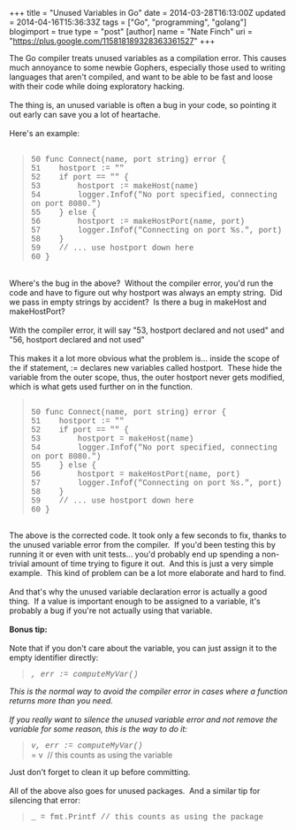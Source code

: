 +++
title = "Unused Variables in Go"
date = 2014-03-28T16:13:00Z
updated = 2014-04-16T15:36:33Z
tags = ["Go", "programming", "golang"]
blogimport = true 
type = "post"
[author]
	name = "Nate Finch"
	uri = "https://plus.google.com/115818189328363361527"
+++

The Go compiler treats unused variables as a compilation error. This causes much annoyance to some newbie Gophers, especially those used to writing languages that aren't compiled, and want to be able to be fast and loose with their code while doing exploratory hacking.<br /><br />The thing is, an unused variable is often a bug in your code, so pointing it out early can save you a lot of heartache.<br /><br />Here's an example:<br /><br /><blockquote class="tr_bq"><span style="font-family: Courier New, Courier, monospace; TRACE">50 func Connect(name, port string) error {</span><span style="font-family: Courier New, Courier, monospace; TRACE"><br />51 &nbsp; &nbsp;hostport := ""</span><span style="font-family: Courier New, Courier, monospace; TRACE"><br />52 &nbsp; &nbsp;if port == "" {</span><span style="font-family: Courier New, Courier, monospace; TRACE"><br />53 &nbsp; &nbsp; &nbsp; &nbsp;hostport := makeHost(name)</span><span style="font-family: Courier New, Courier, monospace; TRACE"><br />54 &nbsp; &nbsp; &nbsp; &nbsp;logger.Infof("No port specified, connecting on port 8080.")</span><span style="font-family: Courier New, Courier, monospace; TRACE"><br />55 &nbsp; &nbsp;} else {</span><span style="font-family: Courier New, Courier, monospace; TRACE"><br />56 &nbsp; &nbsp; &nbsp; &nbsp;hostport := makeHostPort(name, port)</span><span style="font-family: Courier New, Courier, monospace; TRACE"><br />57 &nbsp; &nbsp; &nbsp; &nbsp;logger.Infof("Connecting on port %s.", port)</span><span style="font-family: Courier New, Courier, monospace; TRACE"><br />58 &nbsp; &nbsp;}</span><span style="font-family: Courier New, Courier, monospace; TRACE"></span><span style="font-family: Courier New, Courier, monospace; TRACE"><br />59 &nbsp; &nbsp;// ... use hostport down here</span><span style="font-family: Courier New, Courier, monospace; TRACE"><br />60 }</span></blockquote><br />Where's the bug in the above? &nbsp;Without the compiler error, you'd run the code and have to figure out why hostport was always an empty string. &nbsp;Did we pass in empty strings by accident? &nbsp;Is there a bug in makeHost and makeHostPort?<br /><br />With the compiler error, it will say "53, hostport declared and not used" and "56, hostport declared and not used"<br /><br />This makes it a lot more obvious what the problem is... inside the scope of the if statement, := declares new variables called hostport. &nbsp;These hide the variable from the outer scope, thus, the outer hostport never gets modified, which is what gets used further on in the function.<br /><blockquote class="tr_bq"><span style="font-family: Courier New, Courier, monospace; TRACE"><br class="Apple-interchange-newline" />50 func Connect(name, port string) error {</span><span style="font-family: Courier New, Courier, monospace; TRACE"><br />51 &nbsp; &nbsp;hostport := ""</span><span style="font-family: Courier New, Courier, monospace; TRACE"><br />52 &nbsp; &nbsp;if port == "" {</span><span style="font-family: Courier New, Courier, monospace; TRACE"><br />53 &nbsp; &nbsp; &nbsp; &nbsp;hostport = makeHost(name)</span><span style="font-family: Courier New, Courier, monospace; TRACE"><br />54 &nbsp; &nbsp; &nbsp; &nbsp;logger.Infof("No port specified, connecting on port 8080.")</span><span style="font-family: Courier New, Courier, monospace; TRACE"><br />55 &nbsp; &nbsp;} else {</span><span style="font-family: Courier New, Courier, monospace; TRACE"><br />56 &nbsp; &nbsp; &nbsp; &nbsp;hostport = makeHostPort(name, port)</span><span style="font-family: Courier New, Courier, monospace; TRACE"><br />57 &nbsp; &nbsp; &nbsp; &nbsp;logger.Infof("Connecting on port %s.", port)</span><span style="font-family: Courier New, Courier, monospace; TRACE"><br />58 &nbsp; &nbsp;}</span><span style="font-family: Courier New, Courier, monospace; TRACE"></span><span style="font-family: Courier New, Courier, monospace; TRACE"><br />59 &nbsp; &nbsp;// ... use hostport down here</span><span style="font-family: Courier New, Courier, monospace; TRACE"><br />60 }</span></blockquote><div><span style="font-family: Courier New, Courier, monospace; TRACE"><br /></span></div>The above is the corrected code. It took only a few seconds to fix, thanks to the unused variable error from the compiler. &nbsp;If you'd been testing this by running it or even with unit tests... you'd probably end up spending a non-trivial amount of time trying to figure it out. &nbsp;And this is just a very simple example. &nbsp;This kind of problem can be a lot more elaborate and hard to find.<br /><br />And that's why the unused variable declaration error is actually a good thing. &nbsp;If a value is important enough to be assigned to a variable, it's probably a bug if you're not actually using that variable.<br /><br /><b>Bonus tip:</b><br /><br />Note that if you don't care about the variable, you can just assign it to the empty identifier directly:<br /><blockquote class="tr_bq"><span style="font-family: Courier New, Courier, monospace; TRACE">_, err := computeMyVar()</span></blockquote>This is the normal way to avoid the compiler error in cases where a function returns more than you need.<br /><br />If you <i>really</i> want to silence the unused variable error and not remove the variable for some reason, this is the way to do it:<br /><blockquote class="tr_bq"><span style="font-family: Courier New, Courier, monospace; TRACE">v, err := computeMyVar()</span><span style="font-family: Courier New, Courier, monospace; TRACE"><br />_ = v &nbsp;// this counts as using the variable</span></blockquote>Just don't forget to clean it up before committing.<br /><br />All of the above also goes for unused packages. &nbsp;And a similar tip for silencing that error:<br /><blockquote class="tr_bq"><span style="font-family: Courier New, Courier, monospace; TRACE">_ = fmt.Printf // this counts as using the package</span></blockquote>
